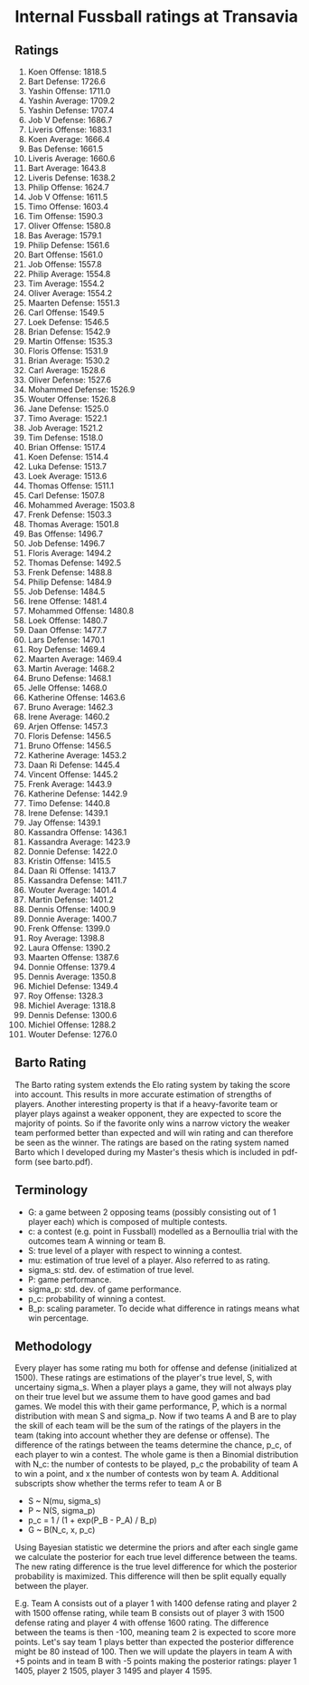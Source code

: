 # Internal Fussball ratings at Transavia
## Ratings
1. Koen Offense: 1818.5 
2. Bart Defense: 1726.6 
3. Yashin Offense: 1711.0 
4. Yashin Average: 1709.2 
5. Yashin Defense: 1707.4 
6. Job V Defense: 1686.7 
7. Liveris Offense: 1683.1 
8. Koen Average: 1666.4 
9. Bas Defense: 1661.5 
10. Liveris Average: 1660.6 
11. Bart Average: 1643.8 
12. Liveris Defense: 1638.2 
13. Philip Offense: 1624.7 
14. Job V Offense: 1611.5 
15. Timo Offense: 1603.4 
16. Tim Offense: 1590.3 
17. Oliver Offense: 1580.8 
18. Bas Average: 1579.1 
19. Philip  Defense: 1561.6 
20. Bart Offense: 1561.0 
21. Job Offense: 1557.8 
22. Philip Average: 1554.8 
23. Tim Average: 1554.2 
24. Oliver Average: 1554.2 
25. Maarten Defense: 1551.3 
26. Carl Offense: 1549.5 
27. Loek Defense: 1546.5 
28. Brian Defense: 1542.9 
29. Martin Offense: 1535.3 
30. Floris Offense: 1531.9 
31. Brian Average: 1530.2 
32. Carl Average: 1528.6 
33. Oliver Defense: 1527.6 
34. Mohammed Defense: 1526.9 
35. Wouter Offense: 1526.8 
36. Jane Defense: 1525.0 
37. Timo Average: 1522.1 
38. Job Average: 1521.2 
39. Tim Defense: 1518.0 
40. Brian Offense: 1517.4 
41. Koen Defense: 1514.4 
42. Luka Defense: 1513.7 
43. Loek Average: 1513.6 
44. Thomas Offense: 1511.1 
45. Carl Defense: 1507.8 
46. Mohammed Average: 1503.8 
47. Frenk  Defense: 1503.3 
48. Thomas Average: 1501.8 
49. Bas Offense: 1496.7 
50. Job  Defense: 1496.7 
51. Floris Average: 1494.2 
52. Thomas Defense: 1492.5 
53. Frenk Defense: 1488.8 
54. Philip Defense: 1484.9 
55. Job Defense: 1484.5 
56. Irene Offense: 1481.4 
57. Mohammed Offense: 1480.8 
58. Loek Offense: 1480.7 
59. Daan Offense: 1477.7 
60. Lars Defense: 1470.1 
61. Roy Defense: 1469.4 
62. Maarten Average: 1469.4 
63. Martin Average: 1468.2 
64. Bruno Defense: 1468.1 
65. Jelle Offense: 1468.0 
66. Katherine Offense: 1463.6 
67. Bruno Average: 1462.3 
68. Irene Average: 1460.2 
69. Arjen Offense: 1457.3 
70. Floris Defense: 1456.5 
71. Bruno Offense: 1456.5 
72. Katherine Average: 1453.2 
73. Daan Ri Defense: 1445.4 
74. Vincent Offense: 1445.2 
75. Frenk Average: 1443.9 
76. Katherine Defense: 1442.9 
77. Timo Defense: 1440.8 
78. Irene Defense: 1439.1 
79. Jay Offense: 1439.1 
80. Kassandra Offense: 1436.1 
81. Kassandra Average: 1423.9 
82. Donnie Defense: 1422.0 
83. Kristin Offense: 1415.5 
84. Daan Ri Offense: 1413.7 
85. Kassandra Defense: 1411.7 
86. Wouter Average: 1401.4 
87. Martin Defense: 1401.2 
88. Dennis Offense: 1400.9 
89. Donnie Average: 1400.7 
90. Frenk Offense: 1399.0 
91. Roy Average: 1398.8 
92. Laura Offense: 1390.2 
93. Maarten Offense: 1387.6 
94. Donnie Offense: 1379.4 
95. Dennis Average: 1350.8 
96. Michiel Defense: 1349.4 
97. Roy Offense: 1328.3 
98. Michiel Average: 1318.8 
99. Dennis Defense: 1300.6 
100. Michiel Offense: 1288.2 
101. Wouter Defense: 1276.0 

## Barto Rating
The Barto rating system extends the Elo rating system by taking the score into account. This results in more accurate estimation of strengths of players. Another interesting property is that if a heavy-favorite team or player plays against a weaker opponent, they are expected to score the majority of points. So if the favorite only wins a narrow victory the weaker team performed better than expected and will win rating and can therefore be seen as the winner. The ratings are based on the rating system named Barto which I developed during my Master's thesis which is included in pdf-form (see barto.pdf).
## Terminology
- G: a game between 2 opposing teams (possibly consisting out of 1 player each) which is composed of multiple contests.
- c: a contest (e.g. point in Fussball) modelled as a Bernoullia trial with the outcomes team A winning or team B.
- S: true level of a player with respect to winning a contest.
- mu: estimation of true level of a player. Also referred to as rating.
- sigma_s: std. dev. of estimation of true level.
- P: game performance.
- sigma_p: std. dev. of game performance.
- p_c: probability of winning a contest.
- B_p: scaling parameter. To decide what difference in ratings means what win percentage.
## Methodology
Every player has some rating mu both for offense and defense (initialized at 1500). These ratings are estimations of the player's true level, S, with uncertainy sigma_s. When a player plays a game, they will not always play on their true level but we assume them to have good games and bad games. We model this with their game performance, P, which is a normal distribution with mean S and sigma_p. Now if two teams A and B are to play the skill of each team will be the sum of the ratings of the players in the team (taking into account whether they are defense or offense). The difference of the ratings between the teams determine the chance, p_c, of each player to win a contest. The whole game is then a Binomial distribution with N_c: the number of contests to be played, p_c the probability of team A to win a point, and x the number of contests won by team A. Additional subscripts show whether the terms refer to team A or B
- S ~ N(mu, sigma_s)
- P ~ N(S, sigma_p)
- p_c = 1 / (1 + exp(P_B - P_A) / B_p)
- G ~ B(N_c, x, p_c)

Using Bayesian statistic we determine the priors and after each single game we calculate the posterior for each true level difference between the teams. The new rating difference is the true level difference for which the posterior probability is maximized. This difference will then be split equally equally between the player. 

E.g. Team A consists out of a player 1 with 1400 defense rating and player 2 with 1500 offense rating, while team B consists out of player 3 with 1500 defense rating and player 4 with offense 1600 rating. The difference between the teams is then -100, meaning team 2 is expected to score more points. Let's say team 1 plays better than expected the posterior difference might be 80 instead of 100. Then we will update the players in team A with +5 points and in team B with -5 points making the posterior ratings: player 1 1405, player 2 1505, player 3 1495 and player 4 1595.